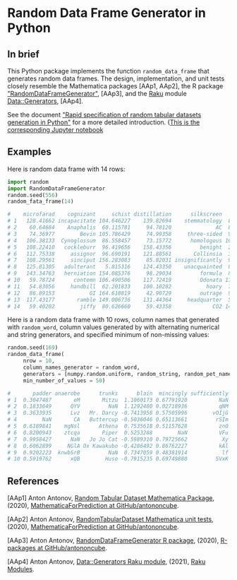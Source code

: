 # Random Data Frame Generator in Python

## In brief

This Python package implements the function `random_data_frame` that generates random data frames.
The design, implementation, and unit tests closely resemble the Mathematica packages [AAp1, AAp2],
the R package 
["RandomDataFrameGenerator"](https://github.com/antononcube/R-packages/tree/master/RandomDataFrameGenerator),
[AAp3], and the [Raku](https://raku.org) module
[Data::Generators](https://modules.raku.org/dist/Data::Generators), [AAp4].

See the document 
["Rapid specification of random tabular datasets generation in Python"]()
for a more detailed introduction.
([This is the corresponding Jupyter notebook]()


## Examples

Here is random data frame with 14 rows:

```python
import random
import RandomDataFrameGenerator
random.seed(556)
random_fata_frame(14)

#    microfarad    cognizant     schist distillation      silkscreen     smelt    avowal
# 1   128.41662 incapacitate 104.646227    139.82694    stemmatology  84.58968 105.23215
# 2    60.64684    Anaphalis  60.115781     94.78120              AC  80.13380  56.82287
# 3    74.36977        Bevin 105.786429     74.99358     three-sided  96.29678  81.08573
# 4   106.38133  Cynoglossum  86.558457     73.15772      homologous 106.26842  89.79793
# 5   108.22410   cockleburr  96.419656    158.43356         benight  21.46612  88.48630
# 6   112.75338     assignor  96.690191    121.88561       Collinsia  37.87241  57.44803
# 7   108.29561     sinciput 156.283083     85.82031 insignificantly  90.15897 123.91021
# 8   125.81305   adulterant   5.815316    124.43350    unacquainted  83.83798 159.71666
# 9   143.34763   herniation 154.085376     98.29034         formula  87.43241 118.33813
# 10   59.78724      contemn 106.490506    117.72419         Odonata 111.13304 109.65395
# 11   54.83056     handbill  62.201833    100.10282           hoary  73.74650  90.24583
# 12   86.89153           GI 164.618819     42.90729         outrage  95.84622 111.37075
# 13  117.43177       ramble 149.006736    131.44364     headquarter  52.73246 122.40366
# 14   59.40202        jiffy  80.626660     59.43358             CO2 141.99879 112.86204
```

Here is a random data frame with 10 rows, 
column names that generated with `random_word`, 
column values generated by with alternating numerical and string generators, 
and specified minimum of non-missing values:

```python
random.seed(169)
random_data_frame(
     nrow = 10,
     column_names_generator = random_word,
     generators = [numpy.random.uniform, random_string, random_pet_name, numpy.random.normal],
     min_number_of_values = 50)

#       padder anaerobe      trunks      blain  mincingly sufficiently
# 1  0.3047487       eM       Mitzu  1.1060173 0.67791920          NaN
# 2  0.1833649      QYV         NaN  1.1292480 0.02718936          qNM
# 3  0.3633935      Lvz   Mr. Darcy -0.7413958 0.57505996        vOIjG
# 4        NaN       CA   Buttercup -0.5036046 0.65113661         rSIm
# 5  0.6189841    mgNsl      Athena  0.7535618 0.51157628          znO
# 6  0.8200943    ztcqa       Piper  0.5253288        NaN          VFu
# 7  0.9958427      NaN   Jo Jo Cat -0.5989310 0.79725662           Xy
# 8  0.6062899     NGlA Ox Kawakubo -0.4286492 0.86762227          kAl
# 9  0.9202223  knwbSrB         NaN  0.7347059 0.48381914           lf
# 10 0.5919762      xQB        Huso -0.7915235 0.69749880         SVxK
```


## References

[AAp1] Anton Antonov,
[Random Tabular Dataset Mathematica Package](https://github.com/antononcube/MathematicaForPrediction/blob/master/Misc/RandomTabularDataset.m),
(2020),
[MathematicaForPrediction at GitHub/antononcube](https://github.com/antononcube/MathematicaForPrediction).

[AAp2] Anton Antonov,
[RandomTabularDataset Mathematica unit tests](https://github.com/antononcube/MathematicaForPrediction/blob/master/UnitTests/RandomTabularDataset-Unit-Tests.wlt),
(2020),
[MathematicaForPrediction at GitHub/antononcube](https://github.com/antononcube/MathematicaForPrediction).

[AAp3] Anton Antonov,
[RandomDataFrameGenerator R package](https://github.com/antononcube/R-packages/tree/master/RandomDataFrameGenerator),
(2020),
[R-packages at GitHub/antononcube](https://github.com/antononcube/R-packages/).

[AAp4] Anton Antonov,
[Data::Generators Raku module](https://modules.raku.org/dist/Data::Generator),
(2021),
[Raku Modules](https://modules.raku.org).